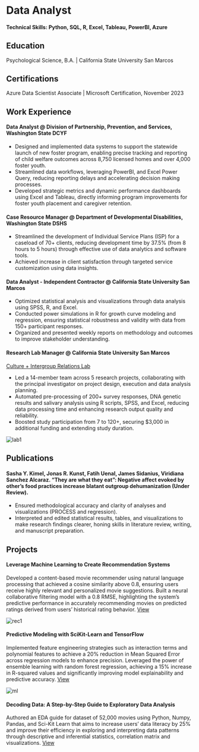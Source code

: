 
# Data Analyst
#### Technical Skills: Python, SQL, R, Excel, Tableau, PowerBI, Azure

## Education
Psychological Science, B.A. | California State University San Marcos

## Certifications
Azure Data Scientist Associate | Microsoft Certification, November 2023

## Work Experience

#### Data Analyst @ Division of Partnership, Prevention, and Services, Washington State DCYF
- Designed and implemented data systems to support the statewide launch of new foster program, enabling precise tracking and reporting of child welfare outcomes across 8,750 licensed homes and over 4,000 foster youth.
- Streamlined data workflows, leveraging PowerBI, and Excel Power Query, reducing reporting delays and accelerating decision making processes.
- Developed strategic metrics and dynamic performance dashboards using Excel and Tableau, directly informing program improvements for foster youth placement and caregiver retention.

#### Case Resource Manager @ Department of Developmental Disabilities, Washington State DSHS
- Streamlined the development of Individual Service Plans (ISP) for a caseload of 70+ clients, reducing development time by 37.5% (from 8 hours to 5 hours) through effective use of data analytics and software tools.
- Achieved increase in client satisfaction through targeted service customization using data insights.


#### Data Analyst - Independent Contractor @ California State University San Marcos
- Optimized statistical analysis and visualizations through data analysis using SPSS, R, and Excel.
- Conducted power simulations in R for growth curve modeling and regression, ensuring statistical robustness and validity with data from 150+ participant responses.
- Organized and presented weekly reports on methodology and outcomes to improve stakeholder understanding.


#### Research Lab Manager @ California State University San Marcos
[Culture + Intergroup Relations Lab](https://www.kimellab.com/)
- Led a 14-member team across 5 research projects, collaborating with the principal investigator on project design, execution and data analysis planning.
- Automated pre-processing of 200+ survey responses, DNA genetic results and salivary analysis using R scripts, SPSS, and Excel, reducing data processing time and enhancing research output quality and reliability.
- Boosted study participation from 7 to 120+, securing $3,000 in additional funding and extending study duration.

![lab1](https://github.com/viridiana-sanchez/viridiana-sanchez.github.io/assets/122954920/e6c41150-ba62-4fd1-80dc-ed0c92b46c5d)


## Publications
#### Sasha Y. Kimel, Jonas R. Kunst, Fatih Uenal, James Sidanius, Viridiana Sanchez Alcaraz. “They are what they eat”: Negative affect evoked by other’s food practices increase blatant outgroup dehumanization (Under Review). 
- Ensured methodological accuracy and clarity of analyses and visualizations (PROCESS and regression).
- Interpreted and edited statistical results, tables, and visualizations to make research findings clearer, honing skills in literature review, writing, and manuscript preparation.

## Projects
#### Leverage Machine Learning to Create Recommendation Systems
Developed a content-based movie recommender using natural language processing that achieved a cosine similarity above 0.8, ensuring users receive highly relevant and personalized movie suggestions. Built a neural collaborative filtering model with a 0.8 RMSE, highlighting the system’s predictive performance in accurately recommending movies on predicted ratings derived from users’ historical rating behavior. [View](https://github.com/viridiana-sanchez/Movie-Machine-Learning-Portfolio)

![rec1](https://github.com/viridiana-sanchez/viridiana-sanchez.github.io/assets/122954920/4b93592f-2a61-466a-a705-4316b6f56144)

#### Predictive Modeling with SciKit-Learn and TensorFlow
Implemented feature engineering strategies such as interaction terms and polynomial features to achieve a 20% reduction in Mean Squared Error across regression models to enhance precision. Leveraged the power of ensemble learning with random forest regression, achieving a 15% increase in R-squared values and significantly improving model explainability and predictive accuracy. [View](https://github.com/viridiana-sanchez/Movie-Machine-Learning-Portfolio/blob/main/Predictive-Modeling-ScikitLearn-and-Tensorflow.ipynb)

![ml](https://github.com/viridiana-sanchez/viridiana-sanchez.github.io/assets/122954920/ddf5a28a-9227-4af1-a83e-2b20a15824d6)

#### Decoding Data: A Step-by-Step Guide to Exploratory Data Analysis
Authored an EDA guide for dataset of 52,000 movies using Python, Numpy, Pandas, and Sci-Kit Learn that aims to increase users’ data literacy by 25% and improve their efficiency in exploring and interpreting data patterns through descriptive and inferential statistics, correlation matrix and visualizations.
[View](https://github.com/viridiana-sanchez/Movie-Machine-Learning-Portfolio/blob/main/Decoding-Data-Guide.ipynb)
